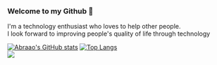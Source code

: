 ### Welcome to my Github 👋
I'm a technology enthusiast who loves to help other people.<br> I look forward to improving people's quality of life through technology

[![Abraao's GitHub stats](https://github-readme-stats.vercel.app/api?username=abraaomarcos)](https://github.com/abraaomarcos/github-readme-stats)
[![Top Langs](https://github-readme-stats.vercel.app/api/top-langs/?username=abraaomarcos)](https://github.com/abraaomarcos/github-readme-stats)
<br>
<a href="https://www.linkedin.com/in/abraaomarcos" target="_blank"><img src="https://img.shields.io/badge/-LinkedIn-%230077B5?style=for-the-badge&logo=linkedin&logoColor=white" target="_blank"></a>

